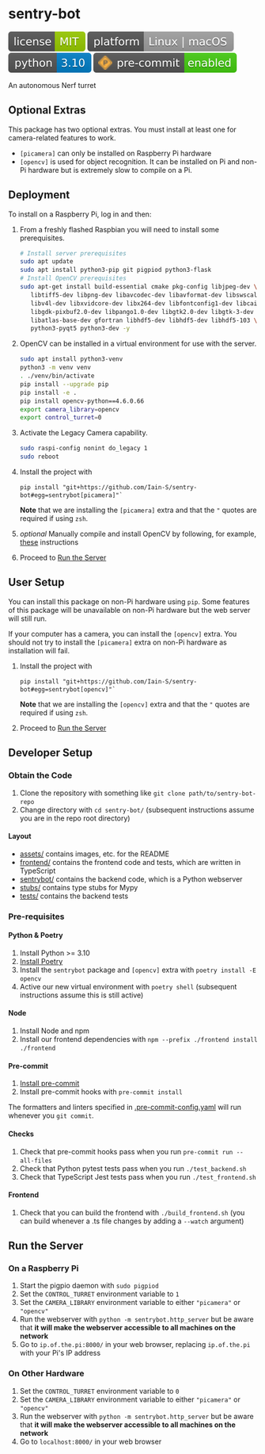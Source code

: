 # sentry-bot

![license](./assets/license-MIT-green.svg)
![platform](./assets/platform-Linux_or_macOS-lightgrey.svg)
![python](./assets/python-3_10-blue.svg)
![pre-commit](./assets/pre--commit-enabled-brightgreen.svg)

An autonomous Nerf turret

## Optional Extras

This package has two optional extras.
You must install at least one for camera-related features to work.

- `[picamera]` can only be installed on Raspberry Pi hardware
- `[opencv]` is used for object recognition.
  It can be installed on Pi and non-Pi hardware but is extremely slow to compile on a Pi.

## Deployment

To install on a Raspberry Pi, log in and then:

1. From a freshly flashed Raspbian you will need to install some prerequisites.

   ```bash
   # Install server prerequisites
   sudo apt update
   sudo apt install python3-pip git pigpiod python3-flask
   # Install OpenCV prerequisites
   sudo apt-get install build-essential cmake pkg-config libjpeg-dev \
      libtiff5-dev libpng-dev libavcodec-dev libavformat-dev libswscale-dev \
      libv4l-dev libxvidcore-dev libx264-dev libfontconfig1-dev libcairo2-dev \
      libgdk-pixbuf2.0-dev libpango1.0-dev libgtk2.0-dev libgtk-3-dev \
      libatlas-base-dev gfortran libhdf5-dev libhdf5-dev libhdf5-103 \
      python3-pyqt5 python3-dev -y
   ```
2. OpenCV can be installed in a virtual environment for use with the server.

   ```bash
   sudo apt install python3-venv
   python3 -m venv venv
   . ./venv/bin/activate
   pip install --upgrade pip
   pip install -e .
   pip install opencv-python==4.6.0.66
   export camera_library=opencv
   export control_turret=0
   ```
3. Activate the Legacy Camera capability.

   ```bash
   sudo raspi-config nonint do_legacy 1
   sudo reboot
   ```
4. Install the project with

   ```shell
   pip install "git+https://github.com/Iain-S/sentry-bot#egg=sentrybot[picamera]"`
   ```

   **Note** that we are installing the `[picamera]` extra and that the `"` quotes are required if using `zsh`.

5. _optional_ Manually compile and install OpenCV by following, for example, [these](https://pimylifeup.com/raspberry-pi-opencv/) instructions
6. Proceed to [Run the Server](#run-the-server)

## User Setup

You can install this package on non-Pi hardware using `pip`.
Some features of this package will be unavailable on non-Pi hardware but the web server will still run.

If your computer has a camera, you can install the `[opencv]` extra.
You should not try to install the `[picamera]` extra on non-Pi hardware as installation will fail.

1. Install the project with

   ```shell
   pip install "git+https://github.com/Iain-S/sentry-bot#egg=sentrybot[opencv]"`
   ```

   **Note** that we are installing the `[opencv]` extra and that the `"` quotes are required if using `zsh`.

1. Proceed to [Run the Server](#run-the-server)

## Developer Setup

### Obtain the Code

1. Clone the repository with something like `git clone path/to/sentry-bot-repo`
1. Change directory with `cd sentry-bot/`
   (subsequent instructions assume you are in the repo root directory)

#### Layout

- [assets/](./assets) contains images, etc. for the README
- [frontend/](./frontend) contains the frontend code and tests, which are written in TypeScript
- [sentrybot/](./sentrybot) contains the backend code, which is a Python webserver
- [stubs/](./stubs) contains type stubs for Mypy
- [tests/](./tests) contains the backend tests

### Pre-requisites

#### Python & Poetry

1. Install Python >= 3.10
1. [Install Poetry](https://python-poetry.org/docs/#installation)
1. Install the `sentrybot` package and `[opencv]` extra with `poetry install -E opencv`
1. Active our new virtual environment with `poetry shell`
   (subsequent instructions assume this is still active)

#### Node

1. Install Node and npm
1. Install our frontend dependencies with `npm --prefix ./frontend install ./frontend`

#### Pre-commit

1. [Install pre-commit](https://pre-commit.com/index.html#install)
1. Install pre-commit hooks with `pre-commit install`

The formatters and linters specified in [.pre-commit-config.yaml](.pre-commit-config.yaml) will run whenever you `git commit`.

#### Checks

1. Check that pre-commit hooks pass when you run `pre-commit run --all-files`
1. Check that Python pytest tests pass when you run `./test_backend.sh`
1. Check that TypeScript Jest tests pass when you run `./test_frontend.sh`

#### Frontend

1. Check that you can build the frontend with `./build_frontend.sh`
   (you can build whenever a .ts file changes by adding a `--watch` argument)

## Run the Server

### On a Raspberry Pi

1. Start the pigpio daemon with `sudo pigpiod`
1. Set the `CONTROL_TURRET` environment variable to `1`
1. Set the `CAMERA_LIBRARY` environment variable to either `"picamera"` or `"opencv"`
1. Run the webserver with `python -m sentrybot.http_server` but be aware that **it will make the webserver accessible to all machines on the network**
1. Go to `ip.of.the.pi:8000/` in your web browser, replacing `ip.of.the.pi` with your Pi's IP address

### On Other Hardware

1. Set the `CONTROL_TURRET` environment variable to `0`
1. Set the `CAMERA_LIBRARY` environment variable to either `"picamera"` or `"opencv"`
1. Run the webserver with `python -m sentrybot.http_server` but be aware that **it will make the webserver accessible to all machines on the network**
1. Go to `localhost:8000/` in your web browser
